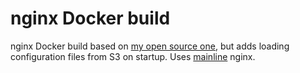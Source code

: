 # nginx Docker build

nginx Docker build based on [my open source one][orig-repo], but adds loading
configuration files from S3 on startup. Uses [mainline][] nginx.

[orig-repo]: https://github.com/abevoelker/docker-nginx
[mainline]: http://serverfault.com/a/715126/85897

